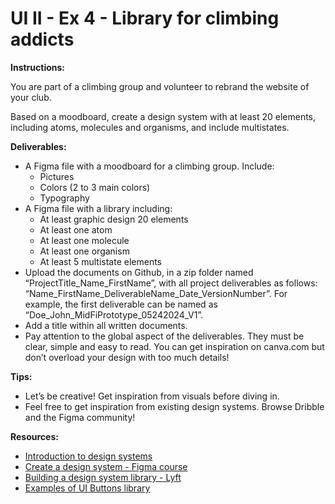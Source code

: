 # UI II - Ex 4 - Library for climbing addicts

**Instructions:** 

You are part of a climbing group and volunteer to rebrand the website of your club. 

Based on a moodboard, create a design system with at least 20 elements, including atoms, molecules and organisms, and include multistates.

**Deliverables:** 

- A Figma file with a moodboard for a climbing group. Include:
    - Pictures
    - Colors (2 to 3 main colors)
    - Typography
- A Figma file with a library including:
    - At least graphic design 20 elements
    - At least one atom
    - At least one molecule
    - At least one organism
    - At least 5 multistate elements
- Upload the documents on Github, in a zip folder named “ProjectTitle_Name_FirstName”, with all project deliverables as follows: “Name_FirstName_DeliverableName_Date_VersionNumber”.  For example, the first deliverable can be named as “Doe_John_MidFiPrototype_05242024_V1”.
- Add a title within all written documents.
- Pay attention to the global aspect of the deliverables. They must be clear, simple and easy to read. You can get inspiration on canva.com but don’t overload your design with too much details!

**Tips:** 

- Let’s be creative! Get inspiration from visuals before diving in.
- Feel free to get inspiration from existing design systems. Browse Dribble and the Figma community!

**Resources:** 

- [Introduction to design systems](https://www.youtube.com/watch?v=xEuBCUngJ_U)
- [Create a design system - Figma course](https://www.youtube.com/watch?v=RYDiDpW2VkM)
- [Building a design system library - Lyft](https://medium.com/tap-to-dismiss/building-a-design-system-library-532ef2492811)
- [Examples of UI Buttons library](https://www.pinterest.co.kr/pin/663014376380850291/)
